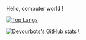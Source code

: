 Hello, computer world !


[![Top Langs](https://github-readme-stats.vercel.app/api/top-langs/?username=devourbots&hide=javascript,html,css)](https://github.com/anuraghazra/github-readme-stats)




[![Devourbots's GitHub stats](https://github-readme-stats.vercel.app/api?username=devourbots&bg_color=30,e96443,904e95&title_color=fff&text_color=fff)](https://github.com/devourbots/github-readme-stats)
\
